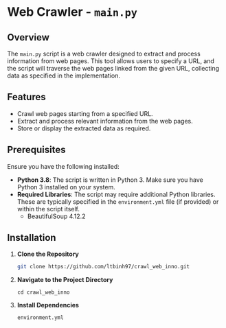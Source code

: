 
# Web Crawler - `main.py`

## Overview

The `main.py` script is a web crawler designed to extract and process information from web pages. This tool allows users to specify a URL, and the script will traverse the web pages linked from the given URL, collecting data as specified in the implementation.

## Features

- Crawl web pages starting from a specified URL.
- Extract and process relevant information from the web pages.
- Store or display the extracted data as required.

## Prerequisites

Ensure you have the following installed:

- **Python 3.8**: The script is written in Python 3. Make sure you have Python 3 installed on your system.
- **Required Libraries**: The script may require additional Python libraries. These are typically specified in the `environment.yml` file (if provided) or within the script itself.
  - BeautifulSoup 4.12.2

## Installation

1. **Clone the Repository**

   ```bash
   git clone https://github.com/ltbinh97/crawl_web_inno.git
   ```
2. **Navigate to the Project Directory**

   ```
   cd crawl_web_inno
   ```
3. **Install Dependencies**

   ```
   environment.yml

   ```

